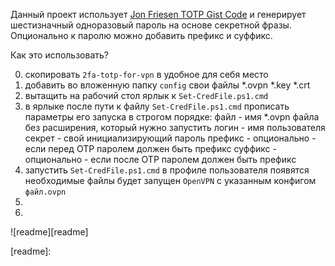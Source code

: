 Данный проект использует [Jon Friesen TOTP Gist Code](https://gist.github.com/jonfriesen/234c7471c3e3199f97d5#file-totp-ps1) и генерирует шестизначный одноразовый пароль на основе секретной фразы. Опционально к паролю можно добавить префикс и суффикс.

Как это использовать?

0. скопировать `2fa-totp-for-vpn` в удобное для себя место
0. добавить во вложенную папку `config` свои файлы
    *.ovpn
    *.key
    *.crt
0. вытащить на рабочий стол ярлык к `Set-CredFile.ps1.cmd`
0. в ярлыке после пути к файлу `Set-CredFile.ps1.cmd` прописать параметры его запуска в строгом порядке:
    файл    - имя *.ovpn файла без расширения, который нужно запустить
    логин   - имя пользователя
    секрет  - свой инициализирующий пароль
    префикс - опционально - если перед OTP паролем должен быть префикс
    суффикс - опционально - если после OTP паролем должен быть префикс
0. запустить `Set-CredFile.ps1.cmd`
    в профиле пользователя появятся необходимые файлы
    будет запущен `OpenVPN` с указанным конфигом `файл.ovpn`
0. 
0. 


![readme][readme]



[readme]: 